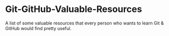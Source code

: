 # Git-GitHub-Valuable-Resources
A list of some valuable resources that every person who wants to learn Git &amp; GitHub would find pretty useful.
